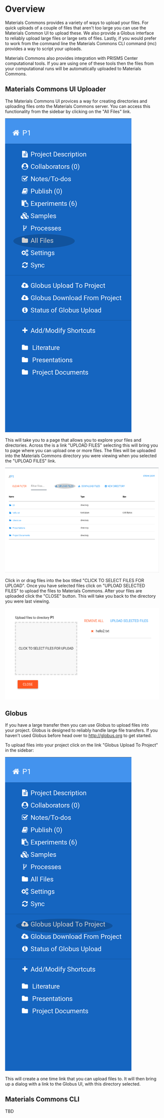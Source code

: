 # Overview

Materials Commons provides a variety of ways to upload your files. For quick uploads of a couple of files that aren't too large
you can use the Materials Common UI to upload these. We also provide a Globus interface to reliably upload large files or
large sets of files. Lastly, if you would prefer to work from the command line the Materials Commons CLI command (mc) provides
a way to script your uploads.

Materials Commons also provides integration with PRISMS Center computational tools. If you are using one of these tools
then the files from your computational runs will be automatically uploaded to Materials Commons.

## Materials Commons UI Uploader

The Materials Commons UI provices a way for creating directories and uploading files onto the Materials Commons server.
You can access this functionality from the sidebar by clicking on the "All Files" link.

![Sidenav](images/project_sidebar_all_files_highlighted.png ':size=180%')

This will take you to a page that allows you to explore your files and directories. Across the is a link "UPLOAD FILES" selecting this
will bring you to page where you can upload one or more files. The files will be uploaded into the Materials Commons directory you were
viewing when you selected the "UPLOAD FILES" link.

![All Files](images/all_files_upload_files.png)

Click in or drag files into the box titled "CLICK TO SELECT FILES FOR UPLOAD". Once you have selected files click on "UPLOAD SELECTED FILES" to
upload the files to Materials Commons. After your files are uploaded click the "CLOSE" button. This will take you back to the directory you were
last viewing.

![Upload Files](images/upload_files.png)

## Globus

If you have a large transfer then you can use Globus to upload files into your project. Globus is designed to reliably handle large file transfers.
If you haven't used Globus before head over to http://globus.org to get started.

To upload files into your project click on the link "Globus Upload To Project" in the sidebar:

![Globus Upload Files](images/project_sidebar_globus_upload.png ':size=180%')

This will create a one time link that you can upload files to. It will then bring up a dialog with a link to the Globus UI, with this directory selected.

## Materials Commons CLI

TBD